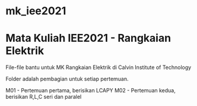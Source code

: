 # mk_iee2021
Mata Kuliah IEE2021 - Rangkaian Elektrik
======================================================
File-file bantu untuk MK Rangkaian Elektrik di Calvin Institute of Technology

Folder adalah pembagian untuk setiap pertemuan.

M01 - Pertemuan pertama, berisikan LCAPY
M02 - Pertemuan kedua, berisikan R,L,C seri dan paralel